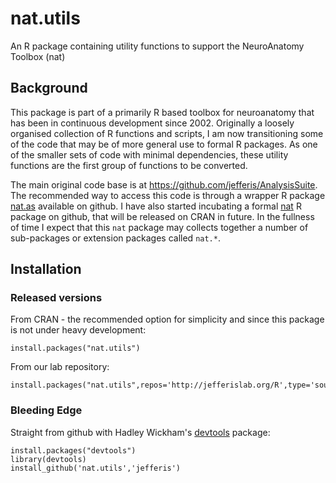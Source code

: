# nat.utils

An R package containing utility functions to support the NeuroAnatomy Toolbox (nat)

## Background
This package is part of a primarily R based toolbox for neuroanatomy that has
been in continuous development since 2002. Originally a loosely organised
collection of R functions and scripts, I am now transitioning some of the code
that may be of more general use to formal R packages. As one of the smaller sets
of code with minimal dependencies, these utility functions are the first group
of functions to be converted.

The main original code base is at https://github.com/jefferis/AnalysisSuite. The
recommended way to access this code is through a wrapper R package
[nat.as](https://github.com/jefferis/nat.as) available on github. I have also
started incubating a formal [nat](https://github.com/jefferis/nat) R package on
github, that will be released on CRAN in future. In the fullness of time I
expect that this `nat` package may collects together a number of
sub-packages or extension packages called `nat.*`.

## Installation

### Released versions
From CRAN - the recommended option for simplicity and since this package is not
under heavy development:

    install.packages("nat.utils")

From our lab repository:

    install.packages("nat.utils",repos='http://jefferislab.org/R',type='source')

### Bleeding Edge
Straight from github with Hadley Wickham's [devtools](https://github.com/hadley/devtools) package:

    install.packages("devtools")
    library(devtools)
    install_github('nat.utils','jefferis')
